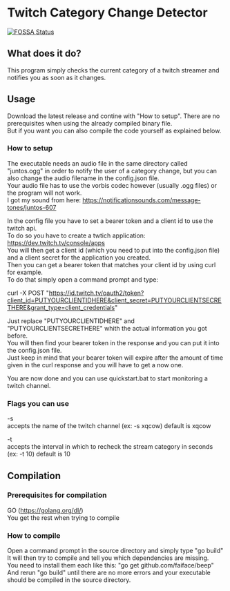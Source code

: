 # Twitch Category Change Detector
[![FOSSA Status](https://app.fossa.com/api/projects/git%2Bgithub.com%2FG4mer1808%2FTwitchCategoryChangeDetector.svg?type=large)](https://app.fossa.com/projects/git%2Bgithub.com%2FG4mer1808%2FTwitchCategoryChangeDetector?ref=badge_large)


## What does it do?
This program simply checks the current category of a twitch streamer and notifies you as soon as it changes.  


## Usage
Download the latest release and contine with "How to setup". There are no prerequisites when using the already compiled binary file.  
But if you want you can also compile the code yourself as explained below.  


### How to setup
The executable needs an audio file in the same directory called "juntos.ogg" in order to notify the user of a category change, but you can also change the audio filename in the config.json file.  
Your audio file has to use the vorbis codec however (usually .ogg files) or the program will not work.  
I got my sound from here: https://notificationsounds.com/message-tones/juntos-607  

In the config file you have to set a bearer token and a client id to use the twitch api.  
To do so you have to create a twtich application: https://dev.twitch.tv/console/apps  
You will then get a client id (which you need to put into the config.json file) and a client secret for the application you created.  
Then you can get a bearer token that matches your client id by using curl for example.  
To do that simply open a command prompt and type:  

curl -X POST "https://id.twitch.tv/oauth2/token?client_id=PUTYOURCLIENTIDHERE&client_secret=PUTYOURCLIENTSECRETHERE&grant_type=client_credentials"  

Just replace "PUTYOURCLIENTIDHERE" and "PUTYOURCLIENTSECRETHERE" whith the actual information you got before.  
You will then find your bearer token in the response and you can put it into the config.json file.  
Just keep in mind that your bearer token will expire after the amount of time given in the curl response and you will have to get a now one.  

You are now done and you can use quickstart.bat to start monitoring a twitch channel.


### Flags you can use
-s  
  accepts the name of the twitch channel (ex: -s xqcow) default is xqcow  
  
-t  
  accepts the interval in which to recheck the stream category in seconds (ex: -t 10) default is 10  

## Compilation
### Prerequisites for compilation
GO  (https://golang.org/dl/)  
You get the rest when trying to compile  


### How to compile
Open a command prompt in the source directory and simply type "go build"  
It will then try to compile and tell you which dependencies are missing.  
You need to install them each like this: "go get github.com/faiface/beep"  
And rerun "go build" until there are no more errors and your executable should be compiled in the source directory.  
